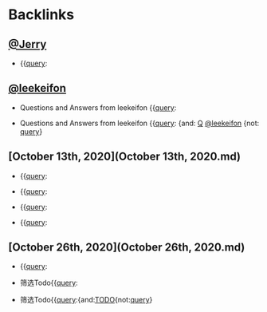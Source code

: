 
# Backlinks
## [@Jerry](@Jerry.md)
- {{[query](query.md):

## [@leekeifon](@leekeifon.md)
- Questions and Answers from leekeifon {{[query](query.md):

- Questions and Answers from leekeifon {{[query](query.md): {and: [Q](Q.md) [@leekeifon](@leekeifon.md) {not: [query](query.md)}

## [October 13th, 2020](October 13th, 2020.md)
- {{[query](query.md):

- {{[query](query.md):

- {{[query](query.md):

- {{[query](query.md):

## [October 26th, 2020](October 26th, 2020.md)
- {{[query](query.md):

- 筛选Todo{{[query](query.md):

- 筛选Todo{{[query](query.md):{and:[TODO](TODO.md){not:[query](query.md)}

